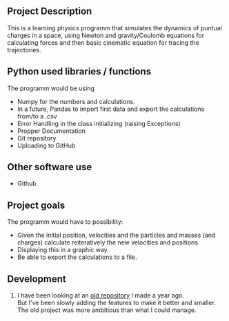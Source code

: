 ## Project Description
This is a learning physics programm that simulates the dynamics of puntual charges in a space, using Newton and gravity/Coulomb equations for calculating forces and then basic cinematic equation for tracing the trajectories.

## Python used libraries / functions
The programm would be using 
- Numpy for the numbers and calculations.
- In a future, Pandas to import first data and export the calculations from/to a .csv 
- Error Handling in the class initializing (raising Exceptions)
- Propper Documentation
- Git repository
- Uploading to GitHub

## Other software use
- Github

## Project goals
The programm would have to possibility:
- Given the initial position, velocities and the particles and masses (and charges) calculate reiteratively the new velocities and positions
- Displaying this in a graphic way.
- Be able to export the calculations to a file.

## Development
1. I have been looking at an [old repository](https://github.com/Isma-GoPo/Puntual_Charges_Physics_Simulator.git) I made a year ago.	
   But I've been slowly adding the features to make it better and smaller. The old project was more ambitious than what I could manage.